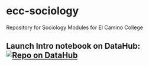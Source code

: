 # ecc-sociology
Repository for Sociology Modules for El Camino College

## Launch Intro notebook on DataHub: [![Repo on DataHub](https://img.shields.io/badge/Launch-El%20Camino%20College%20Datahub-blue.svg)](https://elcamino.cloudbank.2i2c.cloud/hub/user-redirect/git-pull?repo=https%3A%2F%2Fgithub.com%2Fds-modules%2Fecc-sociology&urlpath=tree%2Fecc-sociology%2Fintro%2Fintro.ipynb&branch=main)

